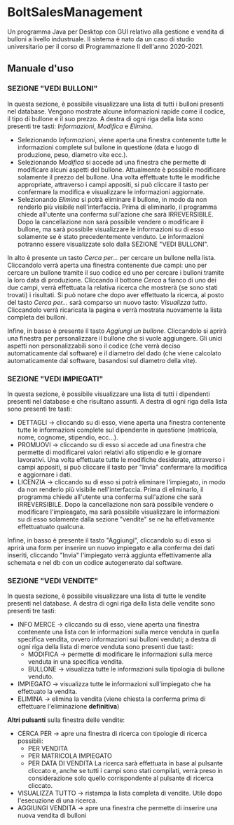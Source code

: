 # BoltSalesManagement
Un programma Java per Desktop con GUI relativo alla gestione e vendita di bulloni a livello industruale. Il sistema è nato da un caso di studio universitario per il corso di Programmazione II dell'anno 2020-2021.

## Manuale d'uso
### SEZIONE "VEDI BULLONI"
In questa sezione, è possibile visualizzare una lista di tutti i bulloni presenti nel database. Vengono mostrate alcune informazioni rapide come il codice, il tipo di bullone e il suo prezzo. A destra di ogni riga della lista sono presenti tre tasti: _Informazioni_, _Modifica_ e _Elimina_.
- Selezionando _Informazioni_, viene aperta una finestra contenente tutte le informazioni complete sul bullone in questione (data e luogo di produzione, peso, diametro vite ecc.).
- Selezionando _Modifica_ si accede ad una finestra che permette di modificare alcuni aspetti del bullone. Attualmente è possibile modificare solamente il prezzo del bullone. Una volta effettuate tutte le modifiche appropriate, attraverso i campi appositi, si può cliccare il tasto per confermare la modifica e visualizzare le informazioni aggiornate.
- Selezionando _Elimina_ si potrà eliminare il bullone, in modo da non renderlo più visibile nell'interfaccia. Prima di eliminarlo, il programma chiede all'utente una conferma sull'azione che sarà IRREVERSIBILE. Dopo la cancellazione non sarà possibile vendere o modificare il bullone, ma sarà possibile visualizzare le informazioni su di esso solamente se è stato precedentemente venduto. Le informazioni potranno essere visualizzate solo dalla SEZIONE "VEDI BULLONI".

In alto è presente un tasto _Cerca per..._ per cercare un bullone nella lista. Cliccandolo verrà aperta una finestra contenente due campi: uno per cercare un bullone tramite il suo codice ed uno per cercare i bulloni tramite la loro data di produzione. Cliccando il bottone _Cerca_ a fianco di uno dei due campi, verrà effettuata la relativa ricerca che mostrerà (se sono stati trovati) i risultati. Si può notare che dopo aver effettuato la ricerca, al posto del tasto _Cerca per..._ sarà comparso un nuovo tasto: _Visualizza tutto_. Cliccandolo verrà ricaricata la pagina e verrà mostrata nuovamente la lista completa dei bulloni.

Infine, in basso è presente il tasto _Aggiungi un bullone_. Cliccandolo si aprirà una finestra per personalizzare il bullone che si vuole aggiungere. Gli unici aspetti non personalizzabili sono il codice (che verrà deciso automaticamente dal software) e il diametro del dado (che viene calcolato automaticamente dal software, basandosi sul diametro della vite).


### SEZIONE "VEDI IMPIEGATI"
In questa sezione, è possibile visualizzare una lista di tutti i dipendenti presenti nel database e che risultano assunti.
A destra di ogni riga della lista sono presenti tre tasti:
- DETTAGLI -> cliccando su di esso, viene aperta una finestra contenente tutte le informazioni complete sul dipendente in questione (matricola, nome, cognome, stipendio, ecc...).
- PROMUOVI -> cliccando su di esso si accede ad una finestra che permette di modificarei valori relativi allo stipendio e le giornare lavorativi. Una volta effettuate tutte le modifiche    desiderate, attraverso i campi appositi, si può cliccare il tasto per "Invia" confermare la modifica e aggiornare i dati.
- LICENZIA -> cliccando su di esso si potrà eliminare l'impiegato, in modo da non renderlo più visibile nell'interfaccia. Prima di eliminarlo, il programma chiede all'utente una  conferma sull'azione che sarà IRREVERSIBILE. Dopo la cancellazione non sarà possibile vendere o modificare l'impieagato, ma sarà possibile visualizzare le informazioni su di esso solamente dalla sezione "vendite" se ne ha effetivamente effettuatuato qualcuna.

Infine, in basso è presente il tasto "Aggiungi", cliccandolo su di esso si aprirà una form per inserire un nuovo impiegato e alla conferma dei dati inseriti, cliccando "Invia" l'impiegato verrà aggiunta effettivamente alla schemata e nel db con un codice autogenerato dal software.


### SEZIONE "VEDI VENDITE"
In questa sezione, è possibile visualizzare una lista di tutte le vendite presenti nel database.
A destra di ogni riga della lista delle vendite sono presenti tre tasti:
- INFO MERCE -> cliccando su di esso, viene aperta una finestra contenente una lista con le informazioni sulla merce venduta in quella specifica vendita, ovvero informazioni sui bulloni venduti; a destra di ogni riga della lista di merce venduta sono presenti due tasti:
  - MODIFICA -> permette di modificare le informazioni sulla merce venduta in una specifica vendita.
  - BULLONE  -> visualizza tutte le informazioni sulla tipologia di bullone venduto.
- IMPIEGATO  -> visualizza tutte le informazioni sull'impiegato che ha effettuato la vendita.
- ELIMINA    -> elimina la vendita (viene chiesta la conferma prima di effettuare l'eliminazione **definitiva**)

**Altri pulsanti** sulla finestra delle vendite:
- CERCA PER  -> apre una finestra di ricerca con tipologie di ricerca possibili:
  - PER VENDITA
  - PER MATRICOLA IMPIEGATO
  - PER DATA DI VENDITA
  La ricerca sarà effettuata in base al pulsante cliccato e, anche se tutti i campi sono stati compilati, verrà preso in considerazione solo quello corrispondente al pulsante di ricerca cliccato.
- VISUALIZZA TUTTO -> ristampa la lista completa di vendite. Utile dopo l'esecuzione di una ricerca.
- AGGIUNGI VENDITA -> apre una finestra che permette di inserire una nuova vendita di bulloni
